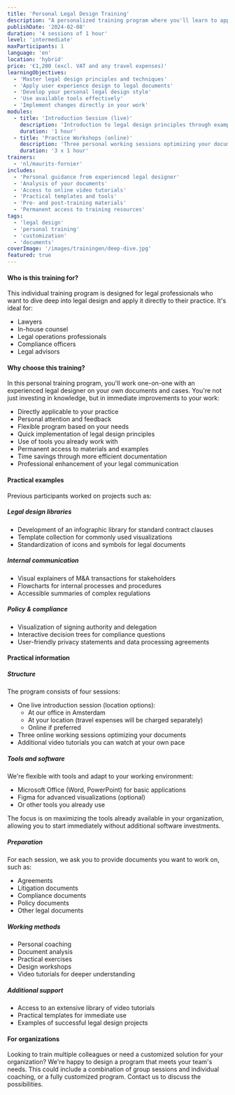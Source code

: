 ```yaml
---
title: 'Personal Legal Design Training'
description: "A personalized training program where you'll learn to apply legal design to your own legal documents in four dedicated sessions. A personal deep dive into legal design, fully adapted to your practice and tooling."
publishDate: '2024-02-08'
duration: '4 sessions of 1 hour'
level: 'intermediate'
maxParticipants: 1
language: 'en'
location: 'hybrid'
price: '€1,200 (excl. VAT and any travel expenses)'
learningObjectives:
  - 'Master legal design principles and techniques'
  - 'Apply user experience design to legal documents'
  - 'Develop your personal legal design style'
  - 'Use available tools effectively'
  - 'Implement changes directly in your work'
modules:
  - title: 'Introduction Session (live)'
    description: 'Introduction to legal design principles through examples and best practices'
    duration: '1 hour'
  - title: 'Practice Workshops (online)'
    description: 'Three personal working sessions optimizing your documents'
    duration: '3 x 1 hour'
trainers:
  - 'nl/maurits-fornier'
includes:
  - 'Personal guidance from experienced legal designer'
  - 'Analysis of your documents'
  - 'Access to online video tutorials'
  - 'Practical templates and tools'
  - 'Pre- and post-training materials'
  - 'Permanent access to training resources'
tags:
  - 'legal design'
  - 'personal training'
  - 'customization'
  - 'documents'
coverImage: '/images/trainingen/deep-dive.jpg'
featured: true
---
```


#### Who is this training for?

This individual training program is designed for legal professionals who want to dive deep into legal design and apply it directly to their practice. It's ideal for:

- Lawyers
- In-house counsel
- Legal operations professionals
- Compliance officers
- Legal advisors

#### Why choose this training?

In this personal training program, you'll work one-on-one with an experienced legal designer on your own documents and cases. You're not just investing in knowledge, but in immediate improvements to your work:

- Directly applicable to your practice
- Personal attention and feedback
- Flexible program based on your needs
- Quick implementation of legal design principles
- Use of tools you already work with
- Permanent access to materials and examples
- Time savings through more efficient documentation
- Professional enhancement of your legal communication

#### Practical examples

Previous participants worked on projects such as:

##### Legal design libraries

- Development of an infographic library for standard contract clauses
- Template collection for commonly used visualizations
- Standardization of icons and symbols for legal documents

##### Internal communication

- Visual explainers of M&A transactions for stakeholders
- Flowcharts for internal processes and procedures
- Accessible summaries of complex regulations

##### Policy & compliance

- Visualization of signing authority and delegation
- Interactive decision trees for compliance questions
- User-friendly privacy statements and data processing agreements

#### Practical information

##### Structure

The program consists of four sessions:

- One live introduction session (location options):
  - At our office in Amsterdam
  - At your location (travel expenses will be charged separately)
  - Online if preferred
- Three online working sessions optimizing your documents
- Additional video tutorials you can watch at your own pace

##### Tools and software

We're flexible with tools and adapt to your working environment:

- Microsoft Office (Word, PowerPoint) for basic applications
- Figma for advanced visualizations (optional)
- Or other tools you already use

The focus is on maximizing the tools already available in your organization, allowing you to start immediately without additional software investments.

##### Preparation

For each session, we ask you to provide documents you want to work on, such as:

- Agreements
- Litigation documents
- Compliance documents
- Policy documents
- Other legal documents

##### Working methods

- Personal coaching
- Document analysis
- Practical exercises
- Design workshops
- Video tutorials for deeper understanding

##### Additional support

- Access to an extensive library of video tutorials
- Practical templates for immediate use
- Examples of successful legal design projects

#### For organizations

Looking to train multiple colleagues or need a customized solution for your organization? We're happy to design a program that meets your team's needs. This could include a combination of group sessions and individual coaching, or a fully customized program. Contact us to discuss the possibilities.

